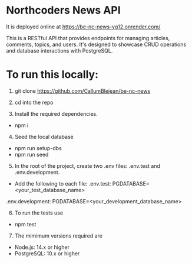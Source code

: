 # Northcoders News API
It is deployed online at https://be-nc-news-yg12.onrender.com/

This is a RESTful API that provides endpoints for managing articles, comments, topics, and users. It's designed to showcase CRUD operations and database interactions with PostgreSQL.

# To run this locally:

1. git clone https://github.com/CallumBlejean/be-nc-news

2. cd into the repo

3. Install the required dependencies.
 - npm i

4. Seed the local database
 - npm run setup-dbs
 - npm run seed

5. In the root of the project, create two .env files: .env.test and .env.development.
 - Add the following to each file:
 .env.test:
 PGDATABASE=<your_test_database_name>

 .env.development:
 PGDATABASE=<your_development_database_name>

6. To run the tests use
 - npm test

7. The mimimum versions required are
 - Node.js: 14.x or higher
 - PostgreSQL: 10.x or higher